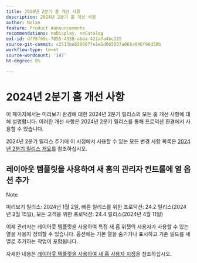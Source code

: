 ```yaml
---
title: 2024년 2분기 홈 개선 사항
description: 2024년 2분기 홈 개선 사항
author: Nolan
feature: Product Announcements
recommendations: noDisplay, noCatalog
exl-id: df78f09c-7855-4538-abda-421a7a4bc225
source-git-commit: c2513beb50867fe1e1d065037a068a846f96d50b
workflow-type: tm+mt
source-wordcount: '147'
ht-degree: 0%

---
```


# 2024년 2분기 홈 개선 사항

이 페이지에서는 미리보기 환경에 대한 2024년 2분기 릴리스의 모든 홈 개선 사항에 대해 설명합니다. 이러한 개선 사항은 2024년 2분기 릴리스를 통해 프로덕션 환경에서 사용할 수 있습니다.

2024년 2분기 릴리스 주기에 이 시점에서 사용할 수 있는 모든 변경 사항 목록은 [2024년 2분기 릴리스 개요](/help/quicksilver/product-announcements/product-releases/24-q2-release-activity/24-q2-release-overview.md)를 참조하십시오.

## 레이아웃 템플릿을 사용하여 새 홈의 관리자 컨트롤에 열 옵션 추가

>[!NOTE]
>
>미리보기 릴리스: 2024년 1월 2일, 빠른 릴리스를 위한 프로덕션: 24.2 릴리스(2024년 2월 15일), 모든 고객을 위한 프로덕션: 24.4 릴리스(2024년 4월 11일)

이제 관리자는 레이아웃 템플릿을 사용하여 특정 새 홈 위젯의 사용자가 사용할 수 있는 열을 사용자 정의할 수 있습니다. 옵션에는 기본 열을 숨기거나 표시하고 기존 필드를 새 열로 추가하는 작업이 포함됩니다.

자세한 내용은 [레이아웃 템플릿을 사용하여 새 홈 사용자 지정](/help/quicksilver/administration-and-setup/customize-workfront/use-layout-templates/customize-new-home-layout-template.md)을 참조하십시오.
